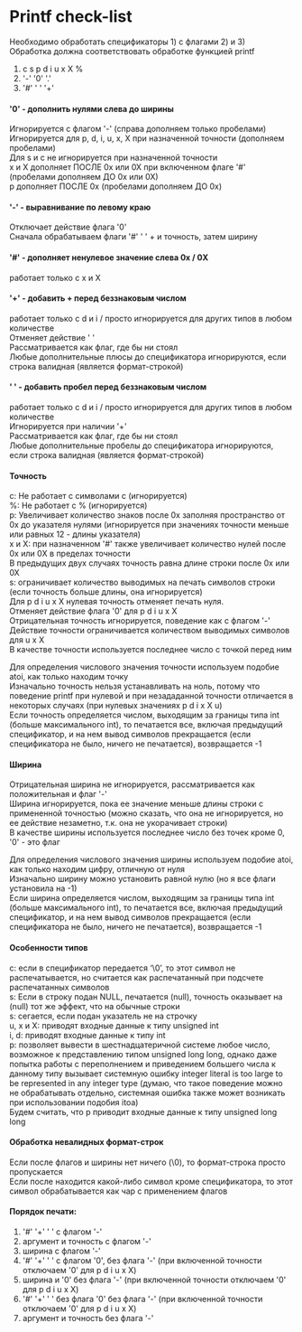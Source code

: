 # Printf check-list

Необходимо обработать спецификаторы 1) с флагами 2) и 3)  
 Обработка должна соответствовать обработке функцией printf  

1. c s p d i u x X % 
2. '-'  '0'  '.'
3. '#'  ' '  '+'


#### '0' - дополнить нулями слева до ширины

Игнорируется с флагом '-' (справа дополняем только пробелами)  
 Игнорируется для p, d, i, u, x, X при назначенной точности (дополняем пробелами)  
 Для s и c не игнорируется при назначенной точности  
 x и X дополняет ПОСЛЕ 0х или 0Х при включенном флаге '#' (пробелами дополняем ДО 0х или 0Х)  
 p дополняет ПОСЛЕ 0х (пробелами дополняем ДО 0х)  


#### '-' - выравнивание по левому краю

Отключает действие флага '0'  
 Сначала обрабатываем флаги '#' ' ' + и точность, затем ширину  

#### '#' - дополняет ненулевое значение слева 0х / 0X

работает только с x и X   


#### '+' - добавить + перед беззнаковым числом 

работает только с d и i / просто игнорируется для других типов в любом количестве  
 Отменяет действие ' '  
 Рассматривается как флаг, где бы ни стоял  
 Любые дополнительные плюсы до спецификатора игнорируются, если строка валидная (является формат-строкой)  


#### ' '  - добавить пробел перед беззнаковым числом

работает только с d и i / просто игнорируется для других типов в любом количестве  
 Игнорируется при наличии '+'  
 Рассматривается как флаг, где бы ни стоял  
 Любые дополнительные пробелы до спецификатора игнорируются, если строка валидная (является формат-строкой)  


#### Точность

c: Не работает с символами с (игнорируется)  
 %: Не работает с % (игнорируется)  
 p: Увеличивает количество знаков после 0х заполняя пространство от 0х до указателя нулями (игнорируется при значениях точности меньше или равных 12 - длины указателя)  
 x и X: при назначенном '#' также увеличивает количество нулей после 0x или 0X в пределах точности  
 В предыдущих двух случаях точность равна длине строки после 0х или 0Х  
 s:  ограничивает количество выводимых на печать символов строки (если точность больше длины, она игнорируется)  
 Для p d i u x X нулевая точность отменяет печать нуля.  
 Отменяет действие флага '0' для p d i u x X  
 Отрицательная точность игнорируется, поведение как с флагом '-'  
 Действие точности ограничивается количеством выводимых символов для u x X  
 В качестве точности используется последнее число с точкой перед ним  

 Для определения числового значения точности используем подобие atoi, как только находим точку  
 Изначально точность нельзя устанавливать на ноль, потому что поведение printf при нулевой и при незададанной точности отличается в некоторых случаях (при нулевых значениях p d i x X u)  
 Если точность определяется числом, выходящим за границы типа int (больше максимального int), то печатается все, включая предыдущий спецификатор, и на нем вывод символов прекращается (если спецификатора не было, ничего не печатается), возвращается -1  


#### Ширина

Отрицательная ширина не игнорируется, рассматривается как положительная и флаг '-'  
 Ширина игнорируется, пока ее значение меньше длины строки с примененной точностью (можно сказать, что она не игнорируется, но ее действие незаметно, т.к. она не укорачивает строки)  
 В качестве ширины используется последнее число без точек кроме 0, '0' - это флаг  

 Для определения числового значения ширины используем подобие atoi, как только находим цифру, отличную от нуля  
 Изначально ширину можно установить равной нулю (но я все флаги установила на -1)  
 Если ширина определяется числом, выходящим за границы типа int (больше максимального int), то печатается все, включая предыдущий спецификатор, и на нем вывод символов прекращается (если спецификатора не было, ничего не печатается), возвращается -1  


#### Особенности типов

c: если в спецификатор передается ‘\0’, то этот символ не распечатывается, но считается как распечатанный при подсчете распечатанных символов  
 s: Если в строку подан NULL, печатается (null), точность оказывает на (null) тот же эффект, что на обычные строки  
 s: сегается, если подан указатель не на строчку  
 u, x и X: приводят входные данные к типу unsigned int  
 i, d: приводят входные данные к типу int  
 p:  позволяет вывести в шестнадцатеричной системе любое число, возможное к представлению типом unsigned long long, однако даже попытка работы с переполнением и приведением большего числа к данному типу вызывает системную ошибку integer literal is too large to be represented in any integer type (думаю, что такое поведение можно не обрабатывать отдельно, системная ошибка также может возникать при использовании подобия itoa)  
 Будем считать, что p приводит входные данные к типу unsigned long long  


#### Обработка невалидныx формат-строк

Если после флагов и ширины нет ничего (\0), то формат-строка просто пропускается  
 Если после находится какой-либо символ кроме спецификатора, то этот символ обрабатывается как чар с применением флагов  


#### Порядок печати:

1. '#' '+' ' ' с флагом '-'
2. аргумент и точность с флагом '-'
3. ширина с флагом '-'
4. '#' '+' ' '  с флагом '0', без флага '-' (при включенной точности отключаем '0' для p d i u x X)
5. ширина и '0' без флага '-' (при включенной точности отключаем '0' для p d i u x X)
6. '#' '+' ' '  без флага '0' без флага '-' (при включенной точности отключаем '0' для p d i u x X)
7. аргумент и точность без флага '-'
